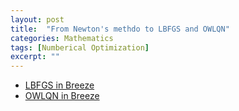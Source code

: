 ```yaml
---
layout: post
title:  "From Newton's methdo to LBFGS and OWLQN"
categories: Mathematics
tags: [Numberical Optimization]
excerpt: ""
---
```

- [LBFGS in Breeze](https://github.com/scalanlp/breeze/blob/master/math/src/main/scala/breeze/optimize/LBFGS.scala)
- [OWLQN in Breeze](https://github.com/scalanlp/breeze/blob/master/math/src/main/scala/breeze/optimize/OWLQN.scala)
